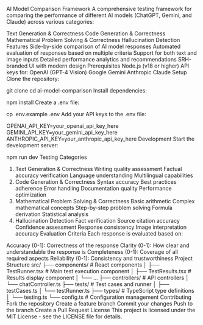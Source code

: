 AI Model Comparison Framework
A comprehensive testing framework for comparing the performance of different AI models (ChatGPT, Gemini, and Claude) across various categories:

Text Generation & Correctness
Code Generation & Correctness
Mathematical Problem Solving & Correctness
Hallucination Detection
Features
Side-by-side comparison of AI model responses
Automated evaluation of responses based on multiple criteria
Support for both text and image inputs
Detailed performance analytics and recommendations
SRH-branded UI with modern design
Prerequisites
Node.js (v18 or higher)
API keys for:
OpenAI (GPT-4 Vision)
Google Gemini
Anthropic Claude
Setup
Clone the repository:

git clone <repository-url>
cd ai-model-comparison
Install dependencies:

npm install
Create a .env file:

cp .env.example .env
Add your API keys to the .env file:

OPENAI_API_KEY=your_openai_api_key_here
GEMINI_API_KEY=your_gemini_api_key_here
ANTHROPIC_API_KEY=your_anthropic_api_key_here
Development
Start the development server:

npm run dev
Testing Categories
1. Text Generation & Correctness
Writing quality assessment
Factual accuracy verification
Language understanding
Multilingual capabilities
2. Code Generation & Correctness
Syntax accuracy
Best practices adherence
Error handling
Documentation quality
Performance optimization
3. Mathematical Problem Solving & Correctness
Basic arithmetic
Complex mathematical concepts
Step-by-step problem solving
Formula derivation
Statistical analysis
4. Hallucination Detection
Fact verification
Source citation accuracy
Confidence assessment
Response consistency
Image interpretation accuracy
Evaluation Criteria
Each response is evaluated based on:

Accuracy (0-1): Correctness of the response
Clarity (0-1): How clear and understandable the response is
Completeness (0-1): Coverage of all required aspects
Reliability (0-1): Consistency and trustworthiness
Project Structure
src/
├── components/          # React components
│   ├── TestRunner.tsx  # Main test execution component
│   ├── TestResults.tsx # Results display component
│   └── ...
├── controllers/        # API controllers
│   └── chatController.ts
├── tests/             # Test cases and runner
│   ├── testCases.ts
│   └── testRunner.ts
├── types/             # TypeScript type definitions
│   └── testing.ts
└── config.ts          # Configuration management
Contributing
Fork the repository
Create a feature branch
Commit your changes
Push to the branch
Create a Pull Request
License
This project is licensed under the MIT License - see the LICENSE file for details.
